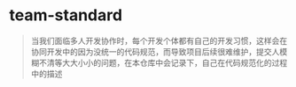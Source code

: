 # team-standard

> 当我们面临多人开发协作时，每个开发个体都有自己的开发习惯，这样会在协同开发中的因为没统一的代码规范，而导致项目后续很难维护，提交人模糊不清等大大小小的问题，在本仓库中会记录下，自己在代码规范化的过程中的描述

